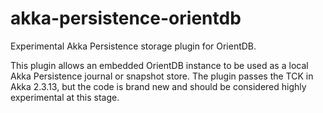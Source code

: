 # akka-persistence-orientdb
Experimental Akka Persistence storage plugin for OrientDB.

This plugin allows an embedded OrientDB instance to be used
as a local Akka Persistence journal or snapshot store.  The
plugin passes the TCK in Akka 2.3.13,  but the code is brand
new and should be considered highly experimental at this stage.
